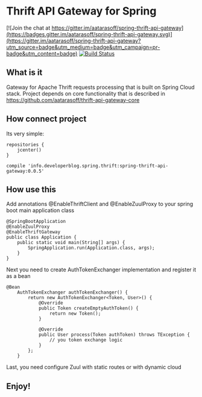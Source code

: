 # Thrift API Gateway for Spring

[![Join the chat at https://gitter.im/aatarasoff/spring-thrift-api-gateway](https://badges.gitter.im/aatarasoff/spring-thrift-api-gateway.svg)](https://gitter.im/aatarasoff/spring-thrift-api-gateway?utm_source=badge&utm_medium=badge&utm_campaign=pr-badge&utm_content=badge) [![Build Status](https://travis-ci.org/aatarasoff/spring-thrift-api-gateway.svg?branch=master)](https://travis-ci.org/aatarasoff/spring-thrift-api-gateway)

## What is it

Gateway for Apache Thrift requests processing that is built on Spring Cloud stack. Project depends on core functionality that is described in https://github.com/aatarasoff/thrift-api-gateway-core
## How connect project

Its very simple:

```
repositories {
    jcenter()
}
```

```
compile 'info.developerblog.spring.thrift:spring-thrift-api-gateway:0.0.5'
```

## How use this

Add annotations @EnableThriftClient and @EnableZuulProxy to your spring boot main application class

```
@SpringBootApplication
@EnableZuulProxy
@EnableThriftGateway
public class Application {
    public static void main(String[] args) {
        SpringApplication.run(Application.class, args);
    }
}
```

Next you need to create AuthTokenExchanger implementation and register it as a bean

```
@Bean
    AuthTokenExchanger authTokenExchanger() {
        return new AuthTokenExchanger<Token, User>() {
            @Override
            public Token createEmptyAuthToken() {
                return new Token();
            }

            @Override
            public User process(Token authToken) throws TException {
                // you token exchange logic
            }
        };
    }
```

Last, you need configure Zuul with static routes or with dynamic cloud

## Enjoy!
